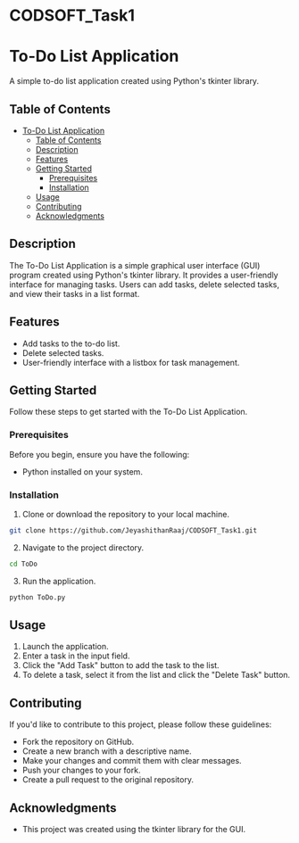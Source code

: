 # CODSOFT_Task1

# To-Do List Application

A simple to-do list application created using Python's tkinter library.

## Table of Contents

- [To-Do List Application](#to-do-list-application)
  - [Table of Contents](#table-of-contents)
  - [Description](#description)
  - [Features](#features)
  - [Getting Started](#getting-started)
    - [Prerequisites](#prerequisites)
    - [Installation](#installation)
  - [Usage](#usage)
  - [Contributing](#contributing)
  - [Acknowledgments](#acknowledgments)

## Description

The To-Do List Application is a simple graphical user interface (GUI) program created using Python's tkinter library. It provides a user-friendly interface for managing tasks. Users can add tasks, delete selected tasks, and view their tasks in a list format.

## Features

- Add tasks to the to-do list.
- Delete selected tasks.
- User-friendly interface with a listbox for task management.

## Getting Started

Follow these steps to get started with the To-Do List Application.

### Prerequisites

Before you begin, ensure you have the following:

- Python installed on your system.

### Installation

1. Clone or download the repository to your local machine.

```bash
git clone https://github.com/JeyashithanRaaj/CODSOFT_Task1.git
```

2. Navigate to the project directory.

```bash
cd ToDo
```

3. Run the application.

```bash
python ToDo.py
```

## Usage

1. Launch the application.
2. Enter a task in the input field.
3. Click the "Add Task" button to add the task to the list.
4. To delete a task, select it from the list and click the "Delete Task" button.

## Contributing

If you'd like to contribute to this project, please follow these guidelines:

- Fork the repository on GitHub.
- Create a new branch with a descriptive name.
- Make your changes and commit them with clear messages.
- Push your changes to your fork.
- Create a pull request to the original repository.

## Acknowledgments

- This project was created using the tkinter library for the GUI.


